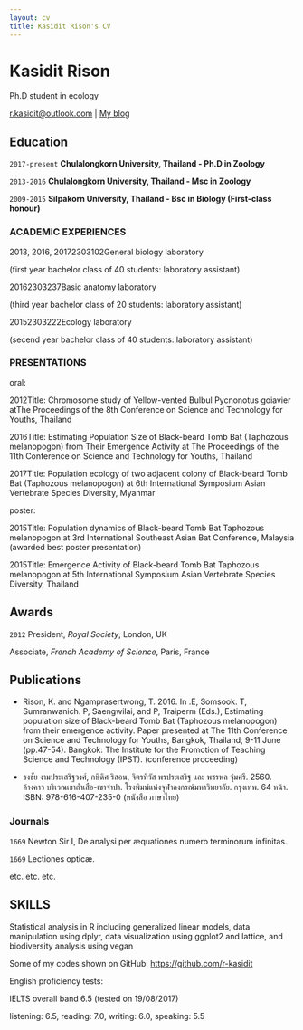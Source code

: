 ```yaml
---
layout: cv
title: Kasidit Rison's CV
---
```

# Kasidit Rison
Ph.D student in ecology

<div id="webaddress">
<a href="r.kasidit@outlook.com">r.kasidit@outlook.com</a>
| <a href="http://en.wikipedia.org/wiki/Isaac_Newton">My blog</a>
</div>

## Education

`2017-present`
__Chulalongkorn University, Thailand - Ph.D in Zoology__

`2013-2016`
__Chulalongkorn University, Thailand - Msc in Zoology__

`2009-2015`
__Silpakorn University, Thailand - Bsc in Biology (First-class honour)__



### ACADEMIC EXPERIENCES 

2013, 2016, 20172303102General biology laboratory  

(first year bachelor class of 40 students: laboratory assistant) 

20162303237Basic anatomy laboratory  

(third year bachelor class of 20 students: laboratory assistant) 

20152303222Ecology laboratory 

(secend year bachelor class of 40 students: laboratory assistant) 


### PRESENTATIONS 

oral: 

2012Title: Chromosome study of Yellow-vented Bulbul Pycnonotus goiavier atThe Proceedings of the 8th Conference on Science and Technology for Youths, Thailand 

2016Title: Estimating Population Size of Black-beard Tomb Bat (Taphozous melanopogon) from Their Emergence Activity at The Proceedings of the 11th Conference on Science and Technology for Youths, Thailand 

2017Title: Population ecology of two adjacent colony of Black-beard Tomb Bat (Taphozous melanopogon) at 6th International Symposium Asian Vertebrate Species Diversity, Myanmar  

 

poster: 

2015Title: Population dynamics of Black-beard Tomb Bat Taphozous melanopogon at 3rd International Southeast Asian Bat Conference, Malaysia (awarded best poster presentation) 

2015Title: Emergence Activity of Black-beard Tomb Bat Taphozous melanopogon at 5th International Symposium Asian Vertebrate Species Diversity, Thailand  

 





## Awards

`2012`
President, *Royal Society*, London, UK

Associate, *French Academy of Science*, Paris, France



## Publications

- Rison, K. and Ngamprasertwong, T. 2016. In .E, Somsook. T, Sumranwanich. P, Saengwilai, and P, Traiperm (Eds.), Estimating population size of Black-beard Tomb Bat (Taphozous melanopogon) from their emergence activity. Paper presented at The 11th Conference on Science and Technology for Youths, Bangkok, Thailand, 9-11 June (pp.47-54). Bangkok: The Institute for the Promotion of Teaching Science and Technology (IPST). (conference proceeding) 

- ธงชัย งามประเสริฐวงศ์, กษิดิศ ริสอน, จิตรทิวัส พรประเสริฐ และ พชรพล จุ่มศรี. 2560. ค้างคาว บริเวณเขาถ้ำเสือ-เขาจำปา. โรงพิมพ์แห่งจุฬาลงกรณ์มหาวิทยาลัย. กรุงเทพ. 64 หน้า. ISBN: 978-616-407-235-0 (หนังสือ ภาษาไทย) 

### Journals

`1669`
Newton Sir I, De analysi per æquationes numero terminorum infinitas. 

`1669`
Lectiones opticæ.

etc. etc. etc.

## SKILLS 

Statistical analysis in R including generalized linear models, data manipulation using dplyr, data visualization using ggplot2 and lattice, and biodiversity analysis using vegan  

Some of my codes shown on GitHub: https://github.com/r-kasidit 

 

English proficiency tests: 

IELTS overall band 6.5 (tested on 19/08/2017) 

listening: 6.5, reading: 7.0, writing: 6.0, speaking: 5.5 




<!-- ### Footer

Last updated: May 2013 -->


